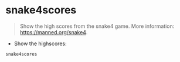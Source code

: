 # snake4scores

> Show the high scores from the snake4 game.
> More information: <https://manned.org/snake4>.

- Show the highscores:

`snake4scores`
